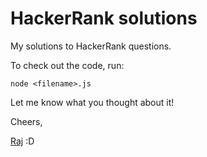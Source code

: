 # HackerRank solutions
My solutions to HackerRank questions.

To check out the code, run:

`node <filename>.js`

Let me know what you thought about it!

Cheers,

[Raj](https://www.twitter.com/rja907)
:D
